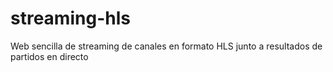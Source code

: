 # streaming-hls

Web sencilla de streaming de canales en formato HLS junto a resultados de partidos en directo
